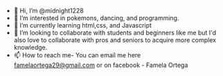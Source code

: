 - 👋 Hi, I’m @midnight1228
- 👀 I’m interested in pokemons, dancing, and programming.
- 🌱 I’m currently learning html,css, and Javascript 
- 💞️ I’m looking to collaborate with students and beginners like me but I'd also love to collaborate with pros and seniors to acquire more complex knowledge.
- 📫 How to reach me- You can email me here famelaortega29@gmail.com or on facebook - Famela Ortega

<!---
midnight1228/midnight1228 is a ✨ special ✨ repository because its `README.md` (this file) appears on your GitHub profile.
You can click the Preview link to take a look at your changes.
--->
